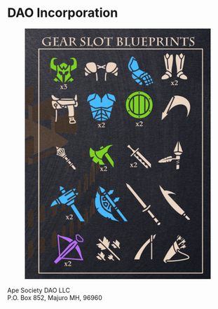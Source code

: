 # DAO Incorporation

<figure><img src="../../.gitbook/assets/image (1).png" alt=""><figcaption></figcaption></figure>

Ape Society DAO LLC\
P.O. Box 852, Majuro MH, 96960
